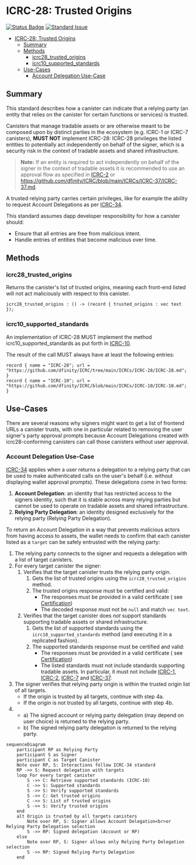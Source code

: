 # ICRC-28: Trusted Origins

[![Status Badge](https://img.shields.io/badge/STATUS-WG_APPROVED-purple.svg)](https://github.com/orgs/dfinity/projects/31)
[![Standard Issue](https://img.shields.io/badge/ISSUE-ICRC--28-blue?logo=github)](https://github.com/dfinity/wg-identity-authentication/issues/115)

<!-- TOC -->
* [ICRC-28: Trusted Origins](#icrc-28-trusted-origins)
  * [Summary](#summary)
  * [Methods](#methods)
    * [icrc28_trusted_origins](#icrc28_trusted_origins)
    * [icrc10_supported_standards](#icrc10_supported_standards)
  * [Use-Cases](#use-cases)
    * [Account Delegation Use-Case](#account-delegation-use-case)
<!-- TOC -->

## Summary

This standard describes how a canister can indicate that a relying party (an entity that relies on the canister for certain functions or services) is trusted.

Canisters that manage tradable assets or are otherwise meant to be composed upon by distinct parties in the ecosystem (e.g. ICRC-1 or ICRC-7 canisters), 
**MUST NOT** implement ICRC-28: ICRC-28 privileges the listed entities to potentially act independently on behalf of the signer, which is a security risk in the context of tradable assets and shared infrastructure.

> **Note:** If an entity is required to act independently on behalf of the signer in the context of tradable assets it is recommended to use an approval flow as specified in [ICRC-2](https://github.com/dfinity/ICRC-1/blob/main/standards/ICRC-2/README.md) or https://github.com/dfinity/ICRC/blob/main/ICRCs/ICRC-37/ICRC-37.md.

A trusted relying party carries certain privileges, like for example the ability to request Account Delegations as per [ICRC-34](./icrc_34_delegation.md).

This standard assumes dapp developer responsibility for how a canister should:
- Ensure that all entries are free from malicious intent.
- Handle entries of entities that become malicious over time.

## Methods

### icrc28_trusted_origins

Returns the canister's list of trusted origins, meaning each front-end listed will not act maliciously with respect to this canister.

```
icrc28_trusted_origins : () -> (record { trusted_origins : vec text });
```

### icrc10_supported_standards

An implementation of ICRC-28 MUST implement the method icrc10_supported_standards as put forth in 
[ICRC-10](https://github.com/dfinity/ICRC/ICRCs/ICRC-10).

The result of the call MUST always have at least the following entries:

```
record { name = "ICRC-28"; url = "https://github.com/dfinity/ICRC/tree/main/ICRCs/ICRC-28/ICRC-28.md"; }
record { name = "ICRC-10"; url = "https://github.com/dfinity/ICRC/blob/main/ICRCs/ICRC-10/ICRC-10.md"; }
```

## Use-Cases

There are several reasons why signers might want to get a list of frontend URLs a canister trusts, with one in 
particular related to removing the user signer's party approval prompts because Account Delegations created
with icrc28-conforming canisters can call those canisters without user approval.


### Account Delegation Use-Case

[ICRC-34](./icrc_34_delegation.md) applies when a user returns a delegation to a relying party that 
can be used to make authenticated calls on the user's behalf (i.e. without displaying wallet approval prompts).
These delegations come in two forms:
1. **Account Delegation**: an identity that has restricted access to the signers identity, such that it is 
stable across many relying parties but cannot be used to operate on tradable assets and shared infrastructure.
2. **Relying Party Delegation**: an identity designed exclusively for the relying party (Relying Party Delegation).

To return an Account Delegation in a way that prevents malicious actors from having access to 
assets, the wallet needs to confirm that each canister listed as a `target` can be safely entrusted with the 
relying party:

1. The relying party connects to the signer and requests a delegation with a list of target canisters.
2. For every target canister the signer:
   1. Verifies that the target canister trusts the relying party origin.
       1. Gets the list of trusted origins using the `icrc28_trusted_origins` method.
       2. The trusted origins response must be certified and valid:
           * The responses must be provided in a valid certificate (
             see [Certification](https://internetcomputer.org/docs/current/references/ic-interface-spec#certification))
           * The decoded response must not be `null` and match `vec text`.
   2. Verifies that the target canister does _not_ support standards supporting tradable assets or shared infrastructure.
       1. Gets the list of supported standards using the `icrc10_supported_standards` method (and executing it in a replicated fashion).
       2. The supported standards response must be certified and valid:
           * The responses must be provided in a valid certificate (
             see [Certification](https://internetcomputer.org/docs/current/references/ic-interface-spec#certification))
           * The listed standards must not include standards supporting tradable assets. In particular, it must not include [ICRC-1](https://github.com/dfinity/ICRC-1/blob/main/standards/ICRC-1/README.md), [ICRC-2](https://github.com/dfinity/ICRC-1/blob/main/standards/ICRC-2/README.md), [ICRC-7](https://github.com/dfinity/ICRC/blob/main/ICRCs/ICRC-7/ICRC-7.md) and [ICRC-37](https://github.com/dfinity/ICRC/blob/main/ICRCs/ICRC-37/ICRC-37.md).
3. The signer verifies that relying party origin is within the trusted origin list of all targets.
    * If the origin is trusted by all targets, continue with step 4a.
    * If the origin is not trusted by all targets, continue with step 4b.
4.  * a) The signed account or relying party delegation (may depend on user choice) is returned to the relying party. 
    * b) The signed relying party delegation is returned to the relying party.

```mermaid
sequenceDiagram
    participant RP as Relying Party
    participant S as Signer
    participant C as Target Canister
    Note over RP, S: Interactions follow ICRC-34 standard
    RP ->> S: Request delegation with targets
    loop For every target canister
        S ->> C: Retrieve supported standards (ICRC-10)
        C ->> S: Supported standards
        S ->> S: Verify supported standards
        S ->> C: Get trusted origins
        C ->> S: List of trusted origins
        S ->> S: Verify trusted origins
    end
    alt Origin is trusted by all targets canisters
        Note over RP, S: Signer allows Account Delegation<br>or Relying Party Delegation selection
        S ->> RP: Signed delegation (Account or RP)
    else
        Note over RP, S: Signer allows only Relying Party Delegation selection
        S ->> RP: Signed Relying Party Delegation
    end
```